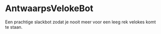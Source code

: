 # AntwaarpsVelokeBot
Een prachtige slackbot zodat je nooit meer voor een leeg rek velokes komt te staan. 
